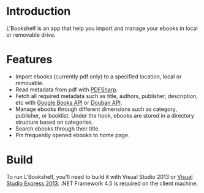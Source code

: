 Introduction
==========

L'Bookshelf is an app that help you import and manage your ebooks in local or removable drive.

Features
==========

- Import ebooks (currently pdf only) to a specified location, local or removable.
- Read metadata from pdf with [PDFSharp](http://pdfsharp.com/PDFsharp/).
- Fetch all required metadata such as title, authors, publisher, description, etc with [Google Books API](https://developers.google.com/books/) or [Douban API](http://developers.douban.com/wiki/?title=guide).
- Manage ebooks through different dimensions such as category, publisher, or booklist. Under the hook, ebooks are stored in a directory structure based on categories.
- Search ebooks through their title.
- Pin frequently opened ebooks to home page.

Build
==========

To run L'Bookshelf, you'll need to build it with Visual Studio 2013 or [Visual Studio Express 2013](http://www.microsoft.com/click/services/Redirect2.ashx?CR_CC=200395106). .NET Framework 4.5 is required on the client machine.
